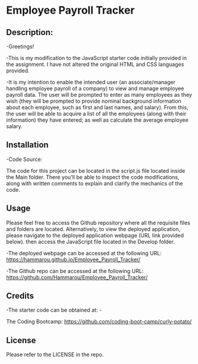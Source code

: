 
# Employee Payroll Tracker


## Description:

-Greetings! 

-This is my modification to the JavaScript starter code initially provided in the assignment. I have not altered the original HTML and CSS languages provided.

-It is my intention to enable the intended user (an associate/manager handling employee payroll of a company) to view and manage employee payroll data. The user will be prompted to enter as many employees as they wish (they will be prompted to provide nominal background information about each employee, such as first and last names, and salary). From this, the user will be able to acquire a list of all the employees (along with their information) they have entered; as well as calculate the average employee salary.


## Installation

-Code Source:

The code for this project can be located in the script.js file located inside the Main folder. There you'll be able to inspect the code modifications, along with written comments to explain and clarify the mechanics of the code.


## Usage

Please feel free to access the Github repository where all the requisite files and folders are located. Alternatively, to view the deployed application, please navigate to the deployed application webpage (URL link provided below). then access the JavaScript file located in the Develop folder.

-The deployed webpage can be accessed at the following URL: https://hammarou.github.io/Employee_Payroll_Tracker/

-The Github repo can be accessed at the following URL: https://github.com/Hammarou/Employee_Payroll_Tracker/


## Credits

-The starter code can be obtained at: -

The Coding Bootcamp: https://github.com/coding-boot-camp/curly-potato/


## License

Please refer to the LICENSE in the repo.
